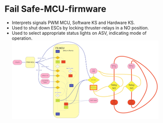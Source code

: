 # Fail Safe-MCU-firmware
* Interprets signals PWM MCU, Software KS and Hardware KS.
* Used to shut down ESCs by locking thruster-relays in a NO position.
* Used to select appropriate status lights on ASV, indicating mode of operation.
![Flowchart of Fail Safe system logic](/docs/FS_MCU_logic.jpg)
